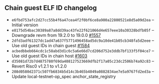 ## Chain guest ELF ID changelog
  * `e6fbd753afc2d27cc55b4f6a47cea4f2f0bf6ce8a900a22800521e8d5a09d2ea` – Initial version
  * `e8175d54bac30389a87a8dd39ac43fe22f621066d4e657eee10a30328bdfb05f` – Downgrade revm from 19.2.0 to 19.0.0 [#1557](https://github.com/vlayer-xyz/vlayer/pull/1557)
  * `2dfd3adf61327dc1ad47a637f5771496458ad5dc9a10de41b05cb348fa5d2eee` – Use old guest IDs in chain guest [#1584](https://github.com/vlayer-xyz/vlayer/pull/1584)
  * `acbedbbeb664cdc1c58abd3d1c6c5a6e66d7cd206d752e3ddb7bf133f5f04ce7` – Use old guest IDs in chain host [#1603](https://github.com/vlayer-xyz/vlayer/pull/1603)
  * `d35081d72b7d4875780f69da408127523669dfb2f17a05c23dc2506b74a92c83` – Revert Risc0 v1.2.1 to v1.2.0
  * `208d0580d2371c507fb6834b5d14c3b465b4049a0882834ae7e5a9767fd2ed3a` – Update local-testnet-op_spec anchor_state_registry
